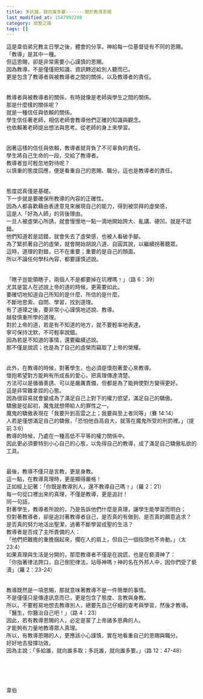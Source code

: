 ```yaml
---
title: 多託誰，就向誰多要-------關於教導恩賜
last_modified_at: 1547992208
category: 成聖之路
tags: []
---
```


這是韋伯弟兄教主日學之後，體會的分享。<!--more-->神給每一位基督徒有不同的恩賜。<br>「教導」是其中一種。<br>但這恩賜，卻是非常需要小心謹慎的恩賜。<br>因為教導，不是僅僅把知識、資訊轉述給別人聽而已。<br>更是包含了教導者與被教導者之間的關係，以及教導者的責任。<br><br> <br>教導者與被教導者的關係，有時就像是老師與學生之間的關係。<br>那是什麼樣的關係呢？<br>就是一種信任與依賴的關係。<br>學生信任著老師，相信老師會教導他們正確的知識與觀念。<br>也依賴著老師提出想法與思考。從老師的身上來學習。<br> <br><br>因著這樣的信任與依賴，教導者就背負了不可辜負的責任。<br>學生將自己生命的一段，交給了教導者。<br>教導者豈可輕忽地對待呢？<br>以慎重的態度回應，便是看重自己的恩賜、職分。這也是教導者的責任。<br> <br><br>態度認真僅是基礎。<br>下一步就是要確保所教導的內容的正確性。<br>因為人都喜歡藉由表達意見來展現自己的能力，得到被崇拜的虛榮感，<br>這是人「好為人師」的背後理由。<br>一旦人被虛榮心所誘，就會慢慢地一點一滴地開始誇大、亂講、硬凹。就是不認錯。<br>他們知道若是認錯，就會失去了虛榮感，也被人看破手腳。<br>為了緊抓著自己的虛榮，就會開始胡說八道、自圓其說，以繼續拐著聽眾。<br>這時，道理的對錯，已不在重要；重要的是自己的顏面。<br>所以不論任何學科內容，都要謹慎述說。<br> <br><br>「瞎子豈能領瞎子，兩個人不是都要掉在坑裡嗎﹖」（路 6：39）<br>尤其是當人在述說上帝的道的時候，更需要如此。<br>要確切地知道自己所知的是什麼、所信的是什麼。<br>不斷地思索、自問、學習，找到道理。<br>有了道理之後，要非常小心謹慎地述說、教導。<br>越發慎重所學的道理。<br>對於上帝的道，若是有不知道的地方，就不要輕率地表達。<br>寧可保持沈默，不可輕率說錯。<br>因為若是不知道的事情，還要繼續述說。<br>那不僅是說謊；也是為了自己的虛榮而竊取了上帝的榮耀。<br> <br><br>此外，在教導的時候，對著學生，也必須是懷抱著愛心來教導。<br>懷抱希望對方能夠有所成長的愛心，把真理傳達清楚。<br>方法可以是循循善誘、可以是嚴厲責備，但都是為了能夠使對方變得更好。<br>這是非常難拿捏的心態。<br>因為很容易就會變成為了滿足自己上對下的權力慾望，滿足自己的驕傲。<br>驕傲是從起初，魔鬼就想帶給人的罪性之一。<br>魔鬼的驕傲表現在「我要升到高雲之上；我要與至上者同等」（賽 14:14）<br>人若是僅想滿足自己的驕傲，「恐怕他自高自大，就落在魔鬼所受的刑罰裡。」（提前 3:6）<br>教導的時候，乃處在一種高低不平等的權力關係中。<br>因此更必須要特別小心自己的心態，以免得自己的教導，成了滿足自己驕傲私欲的工具。<br> <br><br>最後，教導不僅只是言教，更是身教。<br>這一點，在教導真理時，更是顯得嚴格！<br>正如經上記著：「你既是教導別人，還不教導自己嗎﹖」（羅 2：21）<br>每一句從口裡出來的真理，不僅是教導，更是追討！<br>同一句話，<br>對著學生，教導者所說的，乃是告訴他們什麼是真理，讓學生能學習而明白；<br>但對著教導者，卻是追討著教導者自己，是否真的有做到、是否真的願意追求？<br>是否真的努力地活出聖潔，過著不斷學習成聖的生活？<br>教導者是否成了主所責備的人：<br>「他們把難擔的重擔捆起來，擱在人的肩上，但自己一個指頭也不肯動。」（太 23:4）<br>如果真理與生活是分開的，那麼教導者不僅是在說謊，也是在褻瀆神了：<br>「你指著律法誇口，自己倒犯律法，玷辱神嗎﹖神的名在外邦人中，因你們受了褻瀆」（羅 2：23-24）<br> <br><br>教導既然是一項恩賜，那就意味著教導不是一件簡單的事情。<br>不是僅僅只是傳達訊息而已，更是包含了態度、言教與身教。<br>所以，不要輕易地想去教導別人，總要先自己仔細的查考與學習，然後才教導。<br>「醫生，你醫治自己吧！」（路 4：23）<br>因此，若有教導恩賜的人，必定是蒙了上帝諸多恩典的人。<br>才能夠有力量地教導眾人真理。<br>所以，有教導恩賜的人，更應該小心謹慎，實在地看重自己的恩賜與職分。<br>好好地去發揮功效。<br>因為主說：「多給誰，就向誰多取；多託誰，就向誰多要。」（路 12：47-48）<br><br><br><br><br><br>韋伯<br><br><br><br><br><br><br><br>
